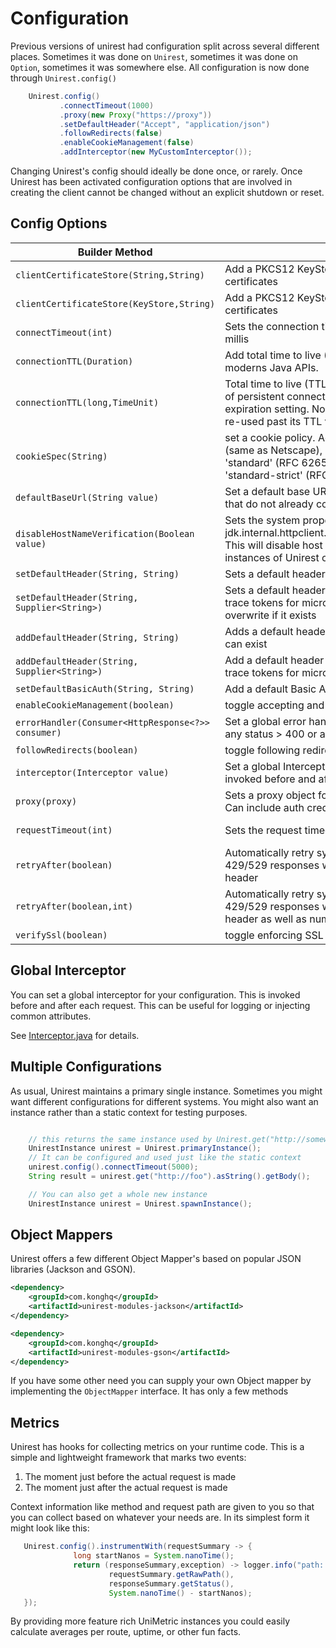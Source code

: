 # Configuration
Previous versions of unirest had configuration split across several different places. Sometimes it was done on ```Unirest```, sometimes it was done on ```Option```, sometimes it was somewhere else.
All configuration is now done through ```Unirest.config()```


```java
    Unirest.config()
           .connectTimeout(1000)
           .proxy(new Proxy("https://proxy"))
           .setDefaultHeader("Accept", "application/json")
           .followRedirects(false)
           .enableCookieManagement(false)
           .addInterceptor(new MyCustomInterceptor());
```

Changing Unirest's config should ideally be done once, or rarely. Once Unirest has been activated configuration options that are involved in creating the client cannot be changed without an explicit shutdown or reset.



## Config Options

| Builder Method                                         | Impact                                                                                                                                                                                         | Default         |
|--------------------------------------------------------|------------------------------------------------------------------------------------------------------------------------------------------------------------------------------------------------|-----------------|
| ```clientCertificateStore(String,String)```            | Add a PKCS12 KeyStore by path for doing client certificates                                                                                                                                    |                 |
| ```clientCertificateStore(KeyStore,String)```          | Add a PKCS12 KeyStore for doing client certificates                                                                                                                                            |                 |
| ```connectTimeout(int)```                              | Sets the connection timeout for all requests in millis                                                                                                                                         | 10000           |
| ```connectionTTL(Duration)```                          | Add total time to live (TTL) by [Duration](https://docs.oracle.com/javase/8/docs/api/java/time/Duration.html). Good for moderns Java APIs.                                                     | -1              |
| ```connectionTTL(long,TimeUnit)```                     | Total time to live (TTL)  defines maximum life span of persistent connections regardless of their expiration setting. No persistent connection will be re-used past its TTL value.             | -1              |
| ```cookieSpec(String)```                               | set a cookie policy. Acceptable values: 'default' (same as Netscape), 'netscape', 'ignoreCookies', 'standard' (RFC 6265 interoprability profile) , 'standard-strict' (RFC 6265 strict profile) | default         |
| ```defaultBaseUrl(String value)```                     | Set a default base URL to be used for all requests that do not already contain a scheme                                                                                                        |                 | 
| ```disableHostNameVerification(Boolean value)```       | Sets the system property jdk.internal.httpclient.disableHostnameVerification. This will disable host name verification for ALL instances of Unirest or the Java client on the JVM              |                 | 
| ```setDefaultHeader(String, String)```                 | Sets  a default header. Will overwrite if it exists                                                                                                                                            |                 |
| ```setDefaultHeader(String, Supplier<String>)```       | Sets a default header by supplier. Good for setting trace tokens for microservice architectures. Will overwrite if it exists                                                                   |                 |
| ```addDefaultHeader(String, String)```                 | Adds a default header. Multiple for the same name can exist                                                                                                                                    |                 |
| ```addDefaultHeader(String, Supplier<String>)```       | Add a default header by supplier. Good for setting trace tokens for microservice architectures.                                                                                                |                 |
| ```setDefaultBasicAuth(String, String)```              | Add a default Basic Auth Header                                                                                                                                                                |                 |
| ```enableCookieManagement(boolean)```                  | toggle accepting and storing cookies                                                                                                                                                           | true            |
| ```errorHandler(Consumer<HttpResponse<?>> consumer)``` | Set a global error handler that will be invoked for any status > 400 or a parsing error                                                                                                        |                 | 
| ```followRedirects(boolean)```                         | toggle following redirects                                                                                                                                                                     | true            |
| ```interceptor(Interceptor value)```                   | Set a global Interceptor handler that will be invoked before and after each request                                                                                                            |                 | 
| ```proxy(proxy)```                                     | Sets a proxy object for negotiating proxy servers. Can include auth credentials                                                                                                                |                 |
| ```requestTimeout(int)```                              | Sets the request timeout for all requests in millis                                                                                                                                            | none (infinite) |
| ```retryAfter(boolean)```                              | Automatically retry synchronous requests on 429/529 responses with the Retry-After response header                                                                                             | false           |
| ```retryAfter(boolean,int)```                          | Automatically retry synchronous requests on 429/529 responses with the Retry-After response header as well as number of attempts                                                               | false           |
| ```verifySsl(boolean)```                               | toggle enforcing SSL                                                                                                                                                                           | true            |

##  Global Interceptor
You can set a global interceptor for your configuration. This is invoked before and after each request.
This can be useful for logging or injecting common attributes.

See [Interceptor.java](https://github.com/Kong/unirest-java/blob/main/unirest/src/main/java/kong/unirest/core/Interceptor.java) for details.


## Multiple Configurations
As usual, Unirest maintains a primary single instance. Sometimes you might want different configurations for different systems. You might also want an instance rather than a static context for testing purposes.

```java

    // this returns the same instance used by Unirest.get("http://somewhere/")
    UnirestInstance unirest = Unirest.primaryInstance();
    // It can be configured and used just like the static context
    unirest.config().connectTimeout(5000);
    String result = unirest.get("http://foo").asString().getBody();

    // You can also get a whole new instance
    UnirestInstance unirest = Unirest.spawnInstance();
```

## Object Mappers
Unirest offers a few different Object Mapper's based on popular JSON libraries (Jackson and GSON).
```xml
<dependency>
    <groupId>com.konghq</groupId>
    <artifactId>unirest-modules-jackson</artifactId>
</dependency>

<dependency>
    <groupId>com.konghq</groupId>
    <artifactId>unirest-modules-gson</artifactId>
</dependency>
```

If you have some other need you can supply your own Object mapper by implementing the ```ObjectMapper``` interface. It has only a few methods

## Metrics
Unirest has hooks for collecting metrics on your runtime code. This is a simple and lightweight framework that marks two events:
   1. The moment just before the actual request is made
   1. The moment just after the actual request is made

Context information like method and request path are given to you so that you can collect based on whatever your needs are.
In its simplest form it might look like this:

```java
   Unirest.config().instrumentWith(requestSummary -> {
              long startNanos = System.nanoTime();
              return (responseSummary,exception) -> logger.info("path: {} status: {} time: {}",
                      requestSummary.getRawPath(),
                      responseSummary.getStatus(),
                      System.nanoTime() - startNanos);
   });
```

By providing more feature rich UniMetric instances you could easily calculate averages per route, uptime, or other fun facts.
